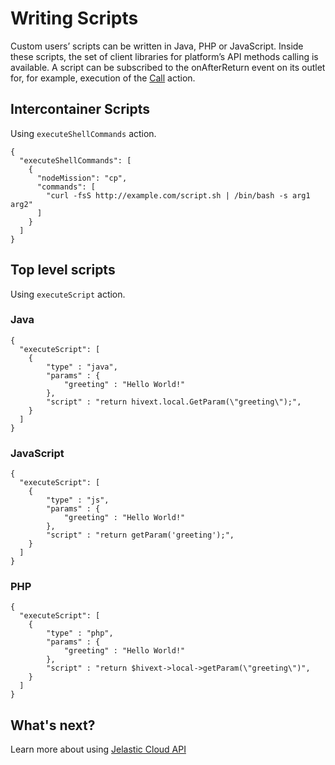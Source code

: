 # Writing Scripts

Custom users’ scripts can be written in Java, PHP or JavaScript. Inside these scripts, the set of client libraries for platform’s API methods calling is available. 
A script can be subscribed to the onAfterReturn event on its outlet for, for example, execution of the [Call](/reference/actions/#call) action.


    
## Intercontainer Scripts
Using `executeShellCommands` action.

```example
{
  "executeShellCommands": [
    {
      "nodeMission": "cp",
      "commands": [
        "curl -fsS http://example.com/script.sh | /bin/bash -s arg1 arg2"
      ]
    }
  ]
}
```

## Top level scripts
Using `executeScript` action.

### Java
```example
{
  "executeScript": [
    {
        "type" : "java",        
        "params" : {
            "greeting" : "Hello World!"
        },
        "script" : "return hivext.local.GetParam(\"greeting\");",
    }
  ]
}
```
### JavaScript
```example
{
  "executeScript": [
    {
        "type" : "js",        
        "params" : {
            "greeting" : "Hello World!"
        },
        "script" : "return getParam('greeting');",
    }
  ]
}
```

### PHP
```example
{
  "executeScript": [
    {
        "type" : "php",        
        "params" : {
            "greeting" : "Hello World!"
        },
        "script" : "return $hivext->local->getParam(\"greeting\")",
    }
  ]
}
```

## What's next?
Learn more about using [Jelastic Cloud API](http://docs.jelastic.com/api/)
